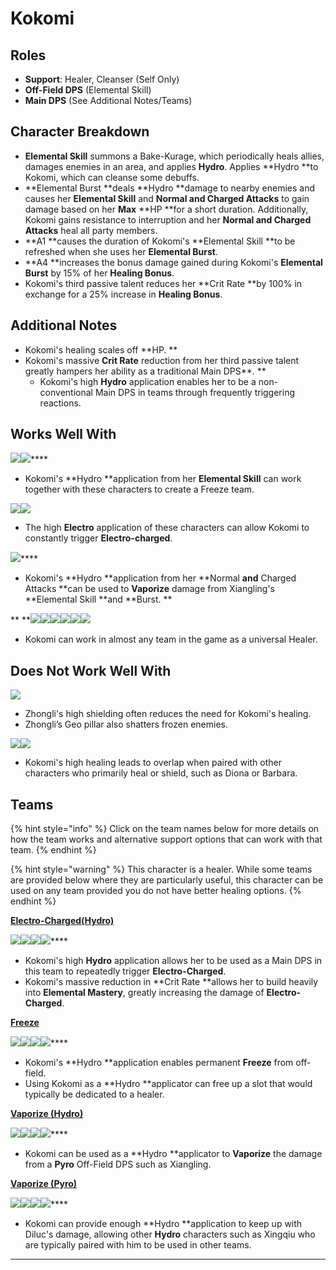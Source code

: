 # Kokomi

## Roles

* **Support**: Healer, Cleanser (Self Only)
* **Off-Field DPS** (Elemental Skill)
* **Main DPS** (See Additional Notes/Teams)

## Character Breakdown

* **Elemental Skill** summons a Bake-Kurage, which periodically heals allies, damages enemies in an area, and applies **Hydro**. Applies **Hydro **to Kokomi, which can cleanse some debuffs.
* **Elemental Burst **deals **Hydro **damage to nearby enemies and causes her **Elemental Skill** and **Normal and Charged Attacks** to gain damage based on her **Max** **HP **for a short duration. Additionally, Kokomi gains resistance to interruption and her **Normal and Charged Attacks** heal all party members.
* **A1 **causes the duration of Kokomi's **Elemental Skill **to be refreshed when she uses her **Elemental Burst**.
* **A4 **increases the bonus damage gained during Kokomi's **Elemental Burst** by 15% of her **Healing Bonus**.&#x20;
* Kokomi's third passive talent reduces her **Crit Rate **by 100% in exchange for a 25% increase in **Healing Bonus**.&#x20;

## **Additional Notes**

* Kokomi's healing scales off **HP. **&#x20;
* Kokomi's massive **Crit Rate** reduction from her third passive talent greatly hampers her ability as a traditional Main DPS**. **&#x20;
  * Kokomi's high **Hydro** application enables her to be a non-conventional Main DPS in teams through frequently triggering reactions.&#x20;

## **Works Well With**

****![](../../.gitbook/assets/UI\_AvatarIcon\_Ganyu.png)****![](../../.gitbook/assets/UI\_AvatarIcon\_Ayaka.png)****

* Kokomi's **Hydro **application from her **Elemental Skill** can work together with these characters to create a Freeze team.

![](../../.gitbook/assets/UI\_AvatarIcon\_Beidou.png)![](../../.gitbook/assets/UI\_AvatarIcon\_Fischl.png)

* The high **Electro** application of these characters can allow Kokomi to constantly trigger **Electro-charged**.

![](../../.gitbook/assets/UI\_AvatarIcon\_Xiangling.png)****

* Kokomi's **Hydro **application from her **Normal **and** Charged Attacks **can be used to **Vaporize** damage from Xiangling's **Elemental Skill **and **Burst. **

** **![](../../.gitbook/assets/Element\_Anemo.webp)****![](../../.gitbook/assets/Element\_Cryo.webp)****![](../../.gitbook/assets/Element\_Electro.webp)****![](../../.gitbook/assets/Element\_Geo.webp)****![](../../.gitbook/assets/Element\_Hydro.webp)****![](../../.gitbook/assets/Element\_Pyro.webp)****

* Kokomi can work in almost any team in the game as a universal Healer.

## Does Not Work Well With

![](../../.gitbook/assets/UI\_AvatarIcon\_Zhongli.png)

* Zhongli's high shielding often reduces the need for Kokomi's healing.
* Zhongli’s Geo pillar also shatters frozen enemies.

![](../../.gitbook/assets/UI\_AvatarIcon\_Barbara.png)![](../../.gitbook/assets/UI\_AvatarIcon\_Diona.png)

* Kokomi's high healing leads to overlap when paired with other characters who primarily heal or shield, such as Diona or Barbara.

## **Teams**

{% hint style="info" %}
Click on the team names below for more details on how the team works and alternative support options that can work with that team.
{% endhint %}

{% hint style="warning" %}
This character is a healer. While some teams are provided below where they are particularly useful, this character can be used on any team provided you do not have better healing options.
{% endhint %}

****[**Electro-Charged(Hydro)**](../../teams/electro-charged-hydro.md)****

****![](../../.gitbook/assets/UI\_AvatarIcon\_Kokomi.png)****![](../../.gitbook/assets/UI\_AvatarIcon\_Beidou.png)****![](../../.gitbook/assets/UI\_AvatarIcon\_Fischl.png)****![](../../.gitbook/assets/UI\_AvatarIcon\_Kazuha.png)****

* Kokomi's high **Hydro** application allows her to be used as a Main DPS in this team to repeatedly trigger **Electro-Charged**.
* Kokomi's massive reduction in **Crit Rate **allows her to build heavily into **Elemental Mastery**, greatly increasing the damage of **Electro-Charged**.

****[**Freeze**](../../teams/freeze.md)****

****![](../../.gitbook/assets/UI\_AvatarIcon\_Ganyu.png)****![](../../.gitbook/assets/UI\_AvatarIcon\_Kokomi.png)****![](../../.gitbook/assets/UI\_AvatarIcon\_Venti.png)****![](../../.gitbook/assets/UI\_AvatarIcon\_Rosaria.png)****

* Kokomi's **Hydro **application enables permanent **Freeze** from off-field.
* Using Kokomi as a **Hydro **applicator can free up a slot that would typically be dedicated to a healer.

****[**Vaporize (Hydro)**](../../teams/vaporize.md)****

****![](../../.gitbook/assets/UI\_AvatarIcon\_Kokomi.png)****![](../../.gitbook/assets/UI\_AvatarIcon\_Xiangling.png)****![](../../.gitbook/assets/UI\_AvatarIcon\_Bennett.png)****![](../../.gitbook/assets/UI\_AvatarIcon\_Sucrose.png)****

* Kokomi can be used as a **Hydro **applicator to **Vaporize** the damage from a **Pyro** Off-Field DPS such as Xiangling.

****[**Vaporize (Pyro)**](../../teams/reverse-vaporize.md)****

****![](../../.gitbook/assets/UI\_AvatarIcon\_Diluc.png)****![](../../.gitbook/assets/UI\_AvatarIcon\_Kokomi.png)****![](../../.gitbook/assets/UI\_AvatarIcon\_Bennett.png)****![](../../.gitbook/assets/UI\_AvatarIcon\_Zhongli.png)****

* Kokomi can provide enough **Hydro **application to keep up with Diluc's damage, allowing other **Hydro** characters such as Xingqiu who are typically paired with him to be used in other teams.

****

